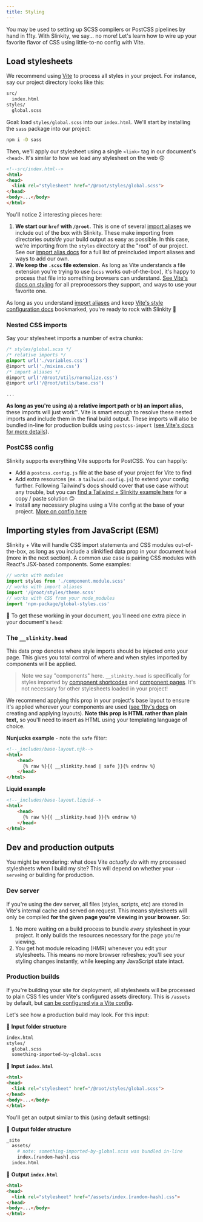 ```yaml
---
title: Styling
---
```


You may be used to setting up SCSS compilers or PostCSS pipelines by hand in 11ty. With Slinkity, we say... no more! Let's learn how to wire up your favorite flavor of CSS using little-to-no config with Vite.

## Load stylesheets

We recommend using [Vite](https://vitejs.dev/) to process all styles in your project. For instance, say our project directory looks like this:

```bash
src/
  index.html
styles/
  global.scss
```

Goal: load `styles/global.scss` into our `index.html`. We'll start by installing the `sass` package into our project:

```bash
npm i -D sass
```

Then, we'll apply our stylesheet using a single `<link>` tag in our document's `<head>`. It's similar to how we load any stylesheet on the web 🙃

```html
<!--src/index.html-->
<html>
<head>
  <link rel="stylesheet" href="/@root/styles/global.scss">
</head>
<body>...</body>
</html>
```

You'll notice 2 interesting pieces here:

1. **We start our `href` with `/@root`.** This is one of several [import aliases](/docs/import-aliases) we include out of the box with Slinkity. These make importing from directories _outside_ your build output as easy as possible. In this case, we're importing from the `styles` directory at the "root" of our project. See our [import alias docs](/docs/import-aliases) for a full list of preincluded import aliases and ways to add our own.
2. **We keep the `.scss` file extension.** As long as Vite understands a file extension you're trying to use (`scss` works out-of-the-box), it's happy to process that file into something browsers can understand. [See Vite's docs on styling](https://vitejs.dev/guide/features.html#css) for all preprocessors they support, and ways to use your favorite one.

As long as you understand [import aliases](/docs/import-aliases) and keep [Vite's style configuration docs](https://vitejs.dev/guide/features.html#css) bookmarked, you're ready to rock with Slinkity 🎸

### Nested CSS imports

Say your stylesheet imports a number of extra chunks:

```css
/* styles/global.scss */
/* relative imports */
@import url('./variables.css')
@import url('./mixins.css')
/* import aliases */
@import url('/@root/utils/normalize.css')
@import url('/@root/utils/base.css')

...
```

**As long as you're using a) a relative import path or b) an import alias,** these imports will just work™️. Vite is smart enough to resolve these nested imports and include them in the final build output. These imports will also be bundled in-line for production builds using `postcss-import` ([see Vite's docs for more details](https://vitejs.dev/guide/features.html#import-inlining-and-rebasing)).

### PostCSS config

Slinkity supports everything Vite supports for PostCSS. You can happily:
- Add a `postcss.config.js` file at the base of your project for Vite to find
- Add extra resources (ex. a `tailwind.config.js`) to extend your config further. Following Tailwind's docs should cover that use case without any trouble, but you can [find a Tailwind + Slinkity example here](https://github.com/holben888/spookity) for a copy / paste solution 🙃
- Install any necessary plugins using a Vite config at the base of your project. [More on config here](/docs/config/#vite's-vite.config.js)

## Importing styles from JavaScript (ESM)

Slinkity + Vite will handle CSS import statements and CSS modules out-of-the-box, as long as you include a slinkified data prop in your document `head` (more in the next section). A common use case is pairing CSS modules with React's JSX-based components. Some examples:

```js
// works with modules
import styles from './component.module.scss'
// works with import aliases
import '/@root/styles/theme.scss'
// works with CSS from your node_modules
import 'npm-package/global-styles.css'
```

🚨 To get these working in your document, you'll need one extra piece in your document's `head`:

### The `__slinkity.head`

This data prop denotes where style imports should be injected onto your page. This gives you total control of where and when styles imported by components will be applied.

> Note we say "components" here. `__slinkity.head` is specifically for styles imported by [component shortcodes](/docs/component-shortcodes/) and [component pages](/docs/component-pages-layouts/). It's not necessary for other stylesheets loaded in your project!

We recommend applying this prop in your project's base layout to ensure it's applied wherever your components are used ([see 11ty's docs](https://www.11ty.dev/docs/layouts/) on creating and applying layouts). **Note this prop is HTML rather than plain text,** so you'll need to insert as HTML using your templating language of choice.

**Nunjucks example** - note the `safe` filter:

```html
<!--_includes/base-layout.njk-->
<html>
    <head>
      {% raw %}{{ __slinkity.head | safe }}{% endraw %}
    </head>
</html>
```

**Liquid example**

```html
<!--_includes/base-layout.liquid-->
<html>
    <head>
      {% raw %}{{ __slinkity.head }}{% endraw %}
    </head>
</html>
```

## Dev and production outputs

You might be wondering: what does Vite _actually do_ with my processed stylesheets when I build my site? This will depend on whether your `--serve`ing or building for production.

### Dev server

If you're using the dev server, all files (styles, scripts, etc) are stored in Vite's internal cache and served on request. This means stylesheets will only be compiled **for the given page you're viewing in your browser.** So:
1. No more waiting on a build process to bundle _every_ stylesheet in your project. It only builds the resources necessary for the page you're viewing.
2. You get hot module reloading (HMR) whenever you edit your stylesheets. This means no more browser refreshes; you'll see your styling changes instantly, while keeping any JavaScript state intact.

### Production builds

If you're building your site for deployment, all stylesheets will be processed to plain CSS files under Vite's configured assets directory. This is `/assets` by default, but [can be configured via a Vite config](/docs/config/#vite's-vite.config.js).

Let's see how a production build may look. For this input:

📂 **Input folder structure**

```bash
index.html
styles/
  global.scss
  something-imported-by-global.scss
```

📄 **Input `index.html`**

```html
<html>
<head>
  <link rel="stylesheet" href="/@root/styles/global.scss">
</head>
<body>...</body>
</html>
```

You'll get an output similar to this (using default settings):

📂 **Output folder structure**

```bash
_site
  assets/
    # note: something-imported-by-global.scss was bundled in-line
    index.[random-hash].css
  index.html
```

📄 **Output `index.html`**

```html
<html>
<head>
  <link rel="stylesheet" href="/assets/index.[random-hash].css">
</head>
<body>...</body>
</html>
```